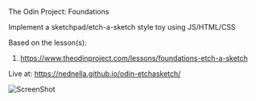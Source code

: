 The Odin Project: Foundations

Implement a sketchpad/etch-a-sketch style toy using JS/HTML/CSS

Based on the lesson(s):

1. https://www.theodinproject.com/lessons/foundations-etch-a-sketch

Live at: https://nednella.github.io/odin-etchasketch/

![ScreenShot](https://raw.github.com/nednella/odin-etchasketch/demo.png)
